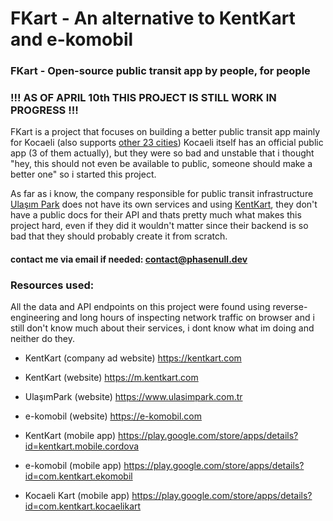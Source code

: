 # FKart - An alternative to KentKart and e-komobil
### FKart - Open-source public transit app by people, for people
### !!! AS OF APRIL 10th THIS PROJECT IS STILL WORK IN PROGRESS !!!
FKart is a project that focuses on building a better public transit app mainly for Kocaeli (also supports [other 23 cities](https://service.kentkart.com/rl1/api/city))
Kocaeli itself has an official public app (3 of them actually), but they were so bad and unstable that i thought "hey, this should not even be available to public, someone should make a better one" so i started this project.

As far as i know, the company responsible for public transit infrastructure [Ulaşım Park](https://www.ulasimpark.com.tr/) does not have its own services and using [KentKart](https://www.kentkart.com/),
they don't have a public docs for their API and thats pretty much what makes this project hard, even if they did it wouldn't matter since their backend is so bad that they should probably create it from scratch.

#### contact me via email if needed: contact@phasenull.dev

### Resources used:
All the data and API endpoints on this project were found using reverse-engineering and long hours of inspecting network traffic on browser and i still don't know much about their services, i dont know what im doing and neither do they.

- KentKart (company ad website) https://kentkart.com
- KentKart (website) https://m.kentkart.com
- UlaşımPark (website) https://www.ulasimpark.com.tr
- e-komobil (website) https://e-komobil.com


- KentKart (mobile app) https://play.google.com/store/apps/details?id=kentkart.mobile.cordova
- e-komobil (mobile app) https://play.google.com/store/apps/details?id=com.kentkart.ekomobil
- Kocaeli Kart (mobile app) https://play.google.com/store/apps/details?id=com.kentkart.kocaelikart


